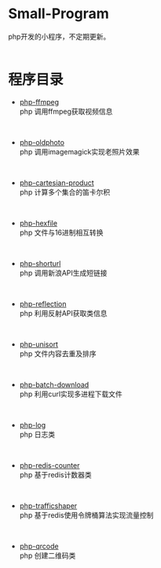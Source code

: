 # Small-Program
php开发的小程序，不定期更新。
<br>
<br>
# 程序目录
* [php-ffmpeg](https://github.com/xfdipzone/Small-Program/tree/master/php-ffmpeg)<br>
php 调用ffmpeg获取视频信息
<br>

* [php-oldphoto](https://github.com/xfdipzone/Small-Program/tree/master/php-oldphoto)<br>
php 调用imagemagick实现老照片效果
<br>

* [php-cartesian-product](https://github.com/xfdipzone/Small-Program/tree/master/php-cartesian-product)<br>
php 计算多个集合的笛卡尔积
<br>

* [php-hexfile](https://github.com/xfdipzone/Small-Program/tree/master/php-hexfile)<br>
php 文件与16进制相互转换
<br>

* [php-shorturl](https://github.com/xfdipzone/Small-Program/tree/master/php-shorturl)<br>
php 调用新浪API生成短链接
<br>

* [php-reflection](https://github.com/xfdipzone/Small-Program/tree/master/php-reflection)<br>
php 利用反射API获取类信息
<br>

* [php-unisort](https://github.com/xfdipzone/Small-Program/tree/master/php-unisort)<br>
php 文件内容去重及排序
<br>

* [php-batch-download](https://github.com/xfdipzone/Small-Program/tree/master/php-batch-download)<br>
php 利用curl实现多进程下载文件
<br>

* [php-log](https://github.com/xfdipzone/Small-Program/tree/master/php-log)<br>
php 日志类
<br>

* [php-redis-counter](https://github.com/xfdipzone/Small-Program/tree/master/php-redis-counter)<br>
php 基于redis计数器类
<br>

* [php-trafficshaper](https://github.com/xfdipzone/Small-Program/tree/master/php-trafficshaper)<br>
php 基于redis使用令牌桶算法实现流量控制
<br>

* [php-qrcode](https://github.com/xfdipzone/Small-Program/tree/master/php-qrcode)<br>
php 创建二维码类
<br>
